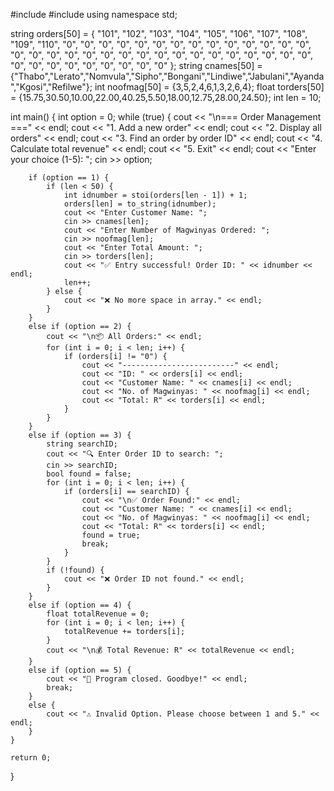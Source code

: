 #include <iostream>
#include <string>
using namespace std;

string orders[50] = {
    "101", "102", "103", "104", "105", "106", "107", "108", "109", "110",
    "0", "0", "0", "0", "0", "0", "0", "0", "0", "0",
    "0", "0", "0", "0", "0", "0", "0", "0", "0", "0",
    "0", "0", "0", "0", "0", "0", "0", "0", "0", "0",
    "0", "0", "0", "0", "0", "0", "0", "0", "0", "0"
};
string cnames[50] = {"Thabo","Lerato","Nomvula","Sipho","Bongani","Lindiwe","Jabulani","Ayanda","Kgosi","Refilwe"};
int noofmag[50] = {3,5,2,4,6,1,3,2,6,4};
float torders[50] = {15.75,30.50,10.00,22.00,40.25,5.50,18.00,12.75,28.00,24.50};
int len = 10;

int main() {
    int option = 0;
    while (true) {
        cout << "\n=== Order Management ===" << endl;
        cout << "1. Add a new order" << endl;
        cout << "2. Display all orders" << endl;
        cout << "3. Find an order by order ID" << endl;
        cout << "4. Calculate total revenue" << endl;
        cout << "5. Exit" << endl;
        cout << "Enter your choice (1-5): ";
        cin >> option;

        if (option == 1) {
            if (len < 50) {
                int idnumber = stoi(orders[len - 1]) + 1;
                orders[len] = to_string(idnumber);
                cout << "Enter Customer Name: ";
                cin >> cnames[len];
                cout << "Enter Number of Magwinyas Ordered: ";
                cin >> noofmag[len];
                cout << "Enter Total Amount: ";
                cin >> torders[len];
                cout << "✅ Entry successful! Order ID: " << idnumber << endl;
                len++;
            } else {
                cout << "❌ No more space in array." << endl;
            }
        }
        else if (option == 2) {
            cout << "\n📦 All Orders:" << endl;
            for (int i = 0; i < len; i++) {
                if (orders[i] != "0") {
                    cout << "-------------------------" << endl;
                    cout << "ID: " << orders[i] << endl;
                    cout << "Customer Name: " << cnames[i] << endl;
                    cout << "No. of Magwinyas: " << noofmag[i] << endl;
                    cout << "Total: R" << torders[i] << endl;
                }
            }
        }
        else if (option == 3) {
            string searchID;
            cout << "🔍 Enter Order ID to search: ";
            cin >> searchID;
            bool found = false;
            for (int i = 0; i < len; i++) {
                if (orders[i] == searchID) {
                    cout << "\n✅ Order Found:" << endl;
                    cout << "Customer Name: " << cnames[i] << endl;
                    cout << "No. of Magwinyas: " << noofmag[i] << endl;
                    cout << "Total: R" << torders[i] << endl;
                    found = true;
                    break;
                }
            }
            if (!found) {
                cout << "❌ Order ID not found." << endl;
            }
        }
        else if (option == 4) {
            float totalRevenue = 0;
            for (int i = 0; i < len; i++) {
                totalRevenue += torders[i];
            }
            cout << "\n💰 Total Revenue: R" << totalRevenue << endl;
        }
        else if (option == 5) {
            cout << "👋 Program closed. Goodbye!" << endl;
            break;
        }
        else {
            cout << "⚠️ Invalid Option. Please choose between 1 and 5." << endl;
        }
    }

    return 0;
}
